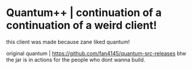 # Quantum++ | continuation of a continuation of a weird client!

this client was made because zane liked quantum!


original quantum | https://github.com/fan4145/quantum-src-releases
btw the jar is in actions for the people who dont wanna build.